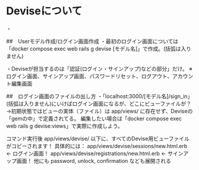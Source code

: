 # Deviseについて
・

##　Userモデル作成/ログイン画面作成
・最初のログイン画面については
  「docker compose exec web rails g devise [モデル名]」で作成。(括弧は入りません)

・Deviseが担当するのは「認証(ログイン・サインアップ)などの部分」だけ。
  ※ログイン画面、サインアップ画面、パスワードリセット、ログアウト、アカウント編集画面

##　ログイン画面のファイルの出し方
・「localhost:3000/[モデル名]/sign_in」(括弧は入りません)にいけばログイン画面になるが、どこにビューファイルが？
  →初期状態ではビューの実体（ファイル）は app/views/ に存在せず、Deviseの「gemの中」で定義されてる。
  編集したい場合は「docker compose exec web rails g devise:views」で実際に作成しよう。

  コマンド実行後
    app/views/devise/ 以下に、すべてのDevise用ビューファイルがコピーされます！
    具体的には：
      app/views/devise/sessions/new.html.erb ← ログイン画面！
      app/views/devise/registrations/new.html.erb ← サインアップ画面！
      他にも password, unlock, confirmation なども展開される

